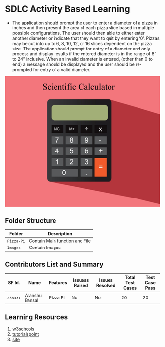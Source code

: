 # SDLC Activity Based Learning
* The application should prompt the user to enter a diameter of a pizza in inches and then present the area of each pizza slice based in multiple possible configurations. The user should then able to either enter another diameter or indicate that they want to quit by entering ‘0’. Pizzas may be cut into up to 6, 8, 10, 12, or 16 slices dependent on the pizza size. The application should prompt for entry of a diameter and only process and display results if the entered diameter is in the range of 8” to 24” inclusive. When an invalid diameter is entered, (other than 0 to end) a message should be displayed and the user should be re-prompted for entry of a valid diameter.

![Banner](https://github.com/Aranshu/258331_Project/blob/master/Images/Calculator.jpg?raw=true)

## Folder Structure
Folder               | Description
---------------------|------------------------------------------
`Pizza-Pi`           | Contain Main function and File
`Images`             | Contain Images 


## Contributors List and Summary

SF Id. |  Name   |    Features    | Issuess Raised |Issues Resolved|Total Test Cases|Test Case Pass
-------|---------|----------------|----------------|---------------|-------------|--------------
`258331` | Aranshu Bansal  | Pizza Pi   | No     | No   | 20   | 20  |     
 

## Learning Resources
1. [w3schools](https://www.w3schools.com/python/)
2. [tutorialspoint](https://www.tutorialspoint.com/python/index.htm)
3. [site](https://aranshu.github.io/Python-Scientific-Calculator/)
